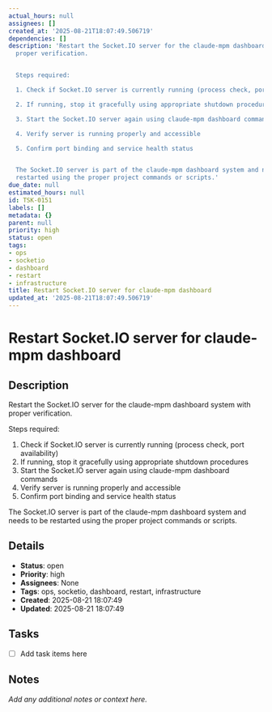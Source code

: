 ```yaml
---
actual_hours: null
assignees: []
created_at: '2025-08-21T18:07:49.506719'
dependencies: []
description: 'Restart the Socket.IO server for the claude-mpm dashboard system with
  proper verification.


  Steps required:

  1. Check if Socket.IO server is currently running (process check, port availability)

  2. If running, stop it gracefully using appropriate shutdown procedures

  3. Start the Socket.IO server again using claude-mpm dashboard commands

  4. Verify server is running properly and accessible

  5. Confirm port binding and service health status


  The Socket.IO server is part of the claude-mpm dashboard system and needs to be
  restarted using the proper project commands or scripts.'
due_date: null
estimated_hours: null
id: TSK-0151
labels: []
metadata: {}
parent: null
priority: high
status: open
tags:
- ops
- socketio
- dashboard
- restart
- infrastructure
title: Restart Socket.IO server for claude-mpm dashboard
updated_at: '2025-08-21T18:07:49.506719'
---
```


# Restart Socket.IO server for claude-mpm dashboard

## Description
Restart the Socket.IO server for the claude-mpm dashboard system with proper verification.

Steps required:
1. Check if Socket.IO server is currently running (process check, port availability)
2. If running, stop it gracefully using appropriate shutdown procedures
3. Start the Socket.IO server again using claude-mpm dashboard commands
4. Verify server is running properly and accessible
5. Confirm port binding and service health status

The Socket.IO server is part of the claude-mpm dashboard system and needs to be restarted using the proper project commands or scripts.

## Details
- **Status**: open
- **Priority**: high
- **Assignees**: None
- **Tags**: ops, socketio, dashboard, restart, infrastructure
- **Created**: 2025-08-21 18:07:49
- **Updated**: 2025-08-21 18:07:49

## Tasks
- [ ] Add task items here

## Notes
_Add any additional notes or context here._
